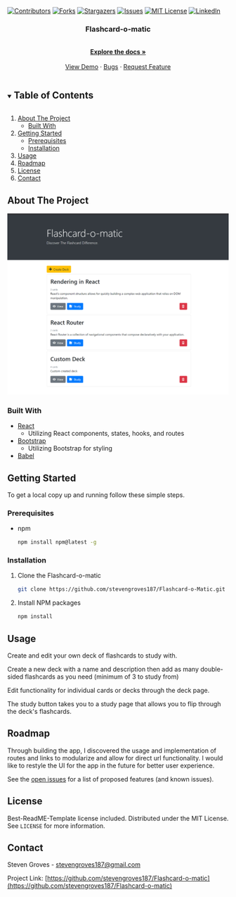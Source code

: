 <!--
*** Thanks for checking out the Best-README-Template. If you have a suggestion
*** that would make this better, please fork the Flashcard-o-matic and create a pull request
*** or simply open an issue with the tag "enhancement".
*** Thanks again! Now go create something AMAZING! :D
***
***
***
*** To avoid retyping too much info. Do a search and replace for the following:
*** stevengroves187, Flashcard-o-matic, twitter_handle, stevengroves187@gmail.com, Pomodoro Timer, project_description
-->



<!-- PROJECT SHIELDS -->
<!--
*** I'm using markdown "reference style" links for readability.
*** Reference links are enclosed in brackets [ ] instead of parentheses ( ).
*** See the bottom of this document for the declaration of the reference variables
*** for contributors-url, forks-url, etc. This is an optional, concise syntax you may use.
*** https://www.markdownguide.org/basic-syntax/#reference-style-links
-->
[![Contributors][contributors-shield]][contributors-url]
[![Forks][forks-shield]][forks-url]
[![Stargazers][stars-shield]][stars-url]
[![Issues][issues-shield]][issues-url]
[![MIT License][license-shield]][license-url]
[![LinkedIn][linkedin-shield]][linkedin-url]



  <h3 align="center">Flashcard-o-matic</h3>

  <p align="center">
    <br />
    <a href="https://github.com/stevengroves187/Flashcard-o-matic"><strong>Explore the docs »</strong></a>
    <br />
    <br />
    <a href="https://github.com/stevengroves187/Flashcard-o-matic">View Demo</a>
    ·
    <a href="https://github.com/stevengroves187/Flashcard-o-matic/issues">Bugs</a>
    ·
    <a href="https://github.com/stevengroves187/Flashcard-o-matic/issues">Request Feature</a>
  </p>
</p>



<!-- TABLE OF CONTENTS -->
<details open="open">
  <summary><h2 style="display: inline-block">Table of Contents</h2></summary>
  <ol>
    <li>
      <a href="#about-the-project">About The Project</a>
      <ul>
        <li><a href="#built-with">Built With</a></li>
      </ul>
    </li>
    <li>
      <a href="#getting-started">Getting Started</a>
      <ul>
        <li><a href="#prerequisites">Prerequisites</a></li>
        <li><a href="#installation">Installation</a></li>
      </ul>
    </li>
    <li><a href="#usage">Usage</a></li>
    <li><a href="#roadmap">Roadmap</a></li>
    <li><a href="#license">License</a></li>
    <li><a href="#contact">Contact</a></li>
  </ol>
</details>



<!-- ABOUT THE PROJECT -->
## About The Project

![Project Screenshot](./flashcard-screenshot.jpg?raw=true "Flashcard-o-matic")



### Built With

* <a href="https://reactjs.org/">React</a>
  <ul>
  <li> Utilizing React components, states, hooks, and routes</li>
  </ul>
* <a href="https://getbootstrap.com/">Bootstrap</a>
  <ul>
  <li> Utilizing Bootstrap for styling</li>
  </ul>
* <a href="https://babeljs.io/">Babel</a>



<!-- GETTING STARTED -->
## Getting Started

To get a local copy up and running follow these simple steps.

### Prerequisites

* npm
  ```sh
  npm install npm@latest -g
  ```

### Installation

1. Clone the Flashcard-o-matic
   ```sh
   git clone https://github.com/stevengroves187/Flashcard-o-Matic.git
   ```
2. Install NPM packages
   ```sh
   npm install
   ```



<!-- USAGE EXAMPLES -->
## Usage

Create and edit your own deck of flashcards to study with.

Create a new deck with a name and description then add as many double-sided flashcards as you need (minimum of 3 to study from)

Edit functionality for individual cards or decks through the deck page.

The study button takes you to a study page that allows you to flip through the deck's flashcards.



<!-- ROADMAP -->
## Roadmap

Through building the app, I discovered the usage and implementation of routes and links to modularize and allow for direct url functionality.
I would like to restyle the UI for the app in the future for better user experience.

See the [open issues](https://github.com/stevengroves187/Flashcard-o-matic/issues) for a list of proposed features (and known issues).


<!-- LICENSE -->
## License
Best-ReadME-Template license included.
Distributed under the MIT License. See `LICENSE` for more information.



<!-- CONTACT -->
## Contact

Steven Groves - stevengroves187@gmail.com

Project Link: [https://github.com/stevengroves187/Flashcard-o-matic](https://github.com/stevengroves187/Flashcard-o-matic)





<!-- MARKDOWN LINKS & IMAGES -->
<!-- https://www.markdownguide.org/basic-syntax/#reference-style-links -->
[contributors-shield]: https://img.shields.io/github/contributors/stevengroves187/Flashcard-o-matic.svg?style=for-the-badge
[contributors-url]: https://github.com/stevengroves187/Flashcard-o-matic/graphs/contributors
[forks-shield]: https://img.shields.io/github/forks/stevengroves187/Flashcard-o-matic.svg?style=for-the-badge
[forks-url]: https://github.com/stevengroves187/Flashcard-o-matic/network/members
[stars-shield]: https://img.shields.io/github/stars/stevengroves187/Flashcard-o-matic.svg?style=for-the-badge
[stars-url]: https://github.com/stevengroves187/Flashcard-o-matic/stargazers
[issues-shield]: https://img.shields.io/github/issues/stevengroves187/Flashcard-o-matic.svg?style=for-the-badge
[issues-url]: https://github.com/stevengroves187/Flashcard-o-matic/issues
[license-shield]: https://img.shields.io/github/license/stevengroves187/Flashcard-o-matic.svg?style=for-the-badge
[license-url]: https://github.com/stevengroves187/Flashcard-o-matic/blob/master/LICENSE.txt
[linkedin-shield]: https://img.shields.io/badge/-LinkedIn-black.svg?style=for-the-badge&logo=linkedin&colorB=555
[linkedin-url]: https://linkedin.com/in/stevengroves187
